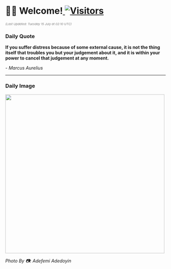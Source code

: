 <h1>👋🏽 Welcome!<a href="https://github.com/OmitNomis/"> <img src="https://visitor-badge.laobi.icu/badge?page_id=OmitNomis" alt="Visitors"></a></h1>

<i><p style="font-size: 0.6rem; color:gray">(Last Updated: Tuesday 15 July at 02:10 UTC)</p></i>

<h3> Daily Quote </h3>
<b><p>If you suffer distress because of some external cause, it is not the thing itself that troubles you but your judgement about it, and it is within your power to cancel that judgement at any moment.</p></b>
<i><caption style="font-size: 0.8rem; color:gray;">- Marcus Aurelius</caption></i>


<hr>

<h3>Daily Image</h3>
<a href="https://images.pexels.com/photos/33001402/pexels-photo-33001402.jpeg" target="_blank"><img style="height:500px;" src="https://images.pexels.com/photos/33001402/pexels-photo-33001402.jpeg"/></a>

<i><caption style="font-size: 0.8rem; color:gray;"> Photo By 📷: Adefemi Adedoyin</caption></i>
